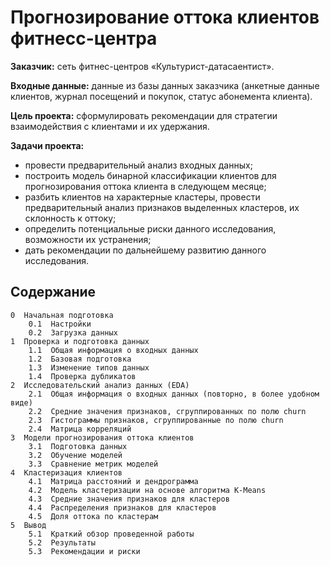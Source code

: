 # Прогнозирование оттока клиентов фитнесс-центра

**Заказчик:** сеть фитнес-центров «Культурист-датасаентист».

**Входные данные:** данные из базы данных заказчика (анкетные данные клиентов, журнал посещений и покупок, статус абонемента клиента).

**Цель проекта:** сформулировать рекомендации для стратегии взаимодействия с клиентами и их удержания.

**Задачи проекта:**

- провести предварительный анализ входных данных;
- построить модель бинарной классификации клиентов для прогнозирования оттока клиента в следующем месяце;
- разбить клиентов на характерные кластеры, провести предварительный анализ признаков выделенных кластеров, их склонность к оттоку;
- определить потенциальные риски данного исследования, возможности их устранения;  
- дать рекомендации по дальнейшему развитию данного исследования.

## Содержание

    0  Начальная подготовка
        0.1  Настройки
        0.2  Загрузка данных
    1  Проверка и подготовка данных
        1.1  Общая информация о входных данных
        1.2  Базовая подготовка
        1.3  Изменение типов данных
        1.4  Проверка дубликатов
    2  Исследовательский анализ данных (EDA)
        2.1  Общая информация о входных данных (повторно, в более удобном виде)
        2.2  Cредние значения признаков, сгруппированных по полю churn
        2.3  Гистограммы признаков, сгруппированные по полю churn
        2.4  Матрица корреляций
    3  Модели прогнозирования оттока клиентов
        3.1  Подготовка данных
        3.2  Обучение моделей
        3.3  Сравнение метрик моделей
    4  Кластеризация клиентов
        4.1  Матрица расстояний и дендрограмма
        4.2  Модель кластеризации на основе алгоритма K-Means
        4.3  Средние значения признаков для кластеров
        4.4  Распределения признаков для кластеров
        4.5  Доля оттока по кластерам
    5  Вывод
        5.1  Краткий обзор проведенной работы
        5.2  Результаты
        5.3  Рекомендации и риски
